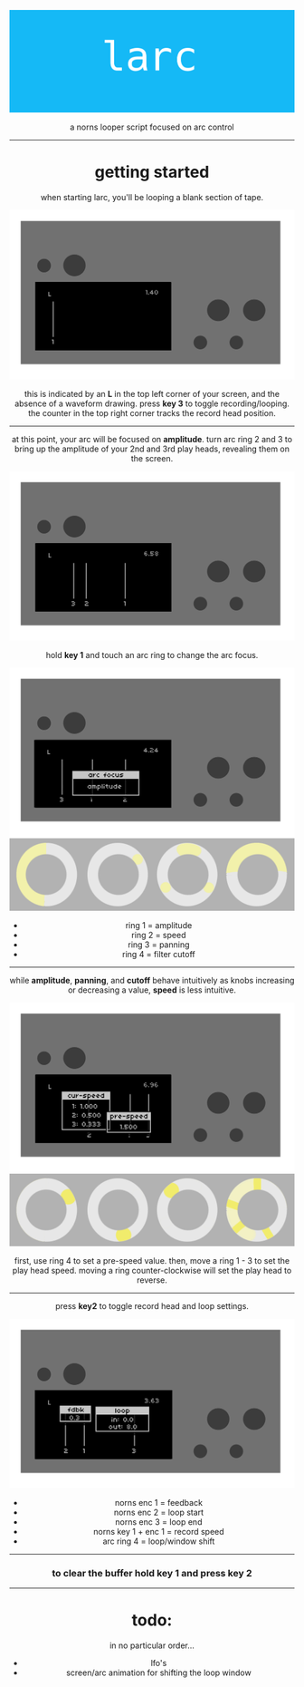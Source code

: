 ![](assets/Untitled-1123.png)
<div align="center">a norns looper script focused on arc control</div>


---

<div align="center">
  <h1>getting started</h1> 

when starting larc, you'll be looping a blank section of tape.

![](assets/larc-start.png)

this is indicated by an **L** in the top left corner of your screen, and the absence of a waveform drawing. press **key 3** to toggle recording/looping. the counter in the top right corner tracks the record head position.

---


at this point, your arc will be focused on **amplitude**. turn arc ring 2 and 3 to bring up the amplitude of your 2nd and 3rd play heads, revealing them on the screen.

![](assets/larc-3-heads.png)


hold **key 1** and touch an arc ring to change the arc focus.

![](assets/larc-arc-focus-m.png)
![](assets/larc2.png)

* ring 1 = amplitude
* ring 2 = speed
* ring 3 = panning
* ring 4 = filter cutoff

---

while **amplitude**, **panning**, and **cutoff** behave intuitively as knobs increasing or decreasing a value, **speed** is less intuitive.

![](assets/larc-speed.png)
![](assets/larc-arc-speed.png)

first, use ring 4 to set a pre-speed value. then, move a ring 1 - 3 to set the play head speed. moving a ring counter-clockwise will set the play head to reverse.

---

press **key2** to toggle record head and loop settings.


![](assets/larc-settings.png)

* norns enc 1 = feedback
* norns enc 2 = loop start
* norns enc 3 = loop end
* norns key 1 + enc 1 = record speed
* arc ring 4 = loop/window shift

---
### to clear the buffer hold **key 1** and press **key 2**
---

# todo:

in no particular order...

* lfo's
* screen/arc animation for shifting the loop window


</div>
